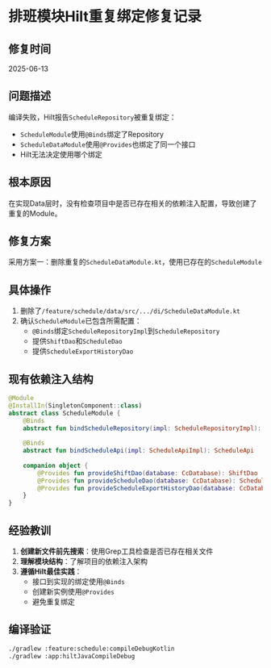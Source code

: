 # 排班模块Hilt重复绑定修复记录

## 修复时间
2025-06-13

## 问题描述
编译失败，Hilt报告`ScheduleRepository`被重复绑定：
- `ScheduleModule`使用`@Binds`绑定了Repository
- `ScheduleDataModule`使用`@Provides`也绑定了同一个接口
- Hilt无法决定使用哪个绑定

## 根本原因
在实现Data层时，没有检查项目中是否已存在相关的依赖注入配置，导致创建了重复的Module。

## 修复方案
采用方案一：删除重复的`ScheduleDataModule.kt`，使用已存在的`ScheduleModule`

## 具体操作
1. 删除了`/feature/schedule/data/src/.../di/ScheduleDataModule.kt`
2. 确认`ScheduleModule`已包含所需配置：
   - `@Binds`绑定`ScheduleRepositoryImpl`到`ScheduleRepository`
   - 提供`ShiftDao`和`ScheduleDao`
   - 提供`ScheduleExportHistoryDao`

## 现有依赖注入结构
```kotlin
@Module
@InstallIn(SingletonComponent::class)
abstract class ScheduleModule {
    @Binds
    abstract fun bindScheduleRepository(impl: ScheduleRepositoryImpl): ScheduleRepository
    
    @Binds
    abstract fun bindScheduleApi(impl: ScheduleApiImpl): ScheduleApi
    
    companion object {
        @Provides fun provideShiftDao(database: CcDatabase): ShiftDao
        @Provides fun provideScheduleDao(database: CcDatabase): ScheduleDao
        @Provides fun provideScheduleExportHistoryDao(database: CcDatabase): ScheduleExportHistoryDao
    }
}
```

## 经验教训
1. **创建新文件前先搜索**：使用Grep工具检查是否已存在相关文件
2. **理解模块结构**：了解项目的依赖注入架构
3. **遵循Hilt最佳实践**：
   - 接口到实现的绑定使用`@Binds`
   - 创建新实例使用`@Provides`
   - 避免重复绑定

## 编译验证
```bash
./gradlew :feature:schedule:compileDebugKotlin
./gradlew :app:hiltJavaCompileDebug
```